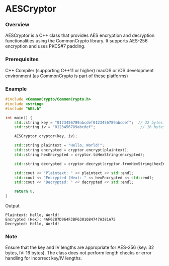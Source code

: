 # AESCryptor
### Overview
AESCryptor is a C++ class that provides AES encryption and decryption functionalities using the CommonCrypto library. It supports AES-256 encryption and uses PKCS#7 padding.

### Prerequisites
C++ Compiler (supporting C++11 or higher)
macOS or iOS development environment (as CommonCrypto is part of these platforms)

### Example
```cpp
#include <CommonCrypto/CommonCrypto.h>
#include <string>
#include "AES.h"

int main() {
    std::string key = "0123456789abcdef0123456789abcdef";  // 32 bytes for AES-256
    std::string iv = "0123456789abcdef";                    // 16 bytes

    AESCryptor cryptor(key, iv);

    std::string plaintext = "Hello, World!";
    std::string encrypted = cryptor.encrypt(plaintext);
    std::string hexEncrypted = cryptor.toHexString(encrypted);

    std::string decrypted = cryptor.decrypt(cryptor.fromHexString(hexEncrypted));

    std::cout << "Plaintext: " << plaintext << std::endl;
    std::cout << "Encrypted (Hex): " << hexEncrypted << std::endl;
    std::cout << "Decrypted: " << decrypted << std::endl;

    return 0;
}
```
Output
```
Plaintext: Hello, World!
Encrypted (Hex): 4AF6287D964F3BF6301684747A381A75
Decrypted: Hello, World!
```
### Note
Ensure that the key and IV lengths are appropriate for AES-256 (key: 32 bytes, IV: 16 bytes). The class does not perform length checks or error handling for incorrect key/IV lengths.
